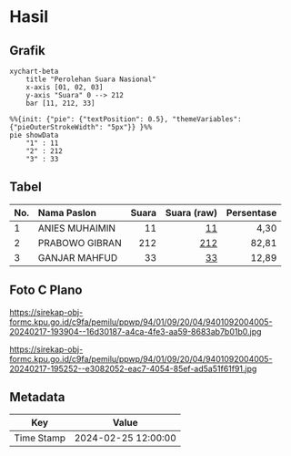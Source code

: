 # Hasil

## Grafik

```mermaid
xychart-beta
    title "Perolehan Suara Nasional"
    x-axis [01, 02, 03]
    y-axis "Suara" 0 --> 212
    bar [11, 212, 33]
```

```mermaid
%%{init: {"pie": {"textPosition": 0.5}, "themeVariables": {"pieOuterStrokeWidth": "5px"}} }%%
pie showData
    "1" : 11
    "2" : 212
    "3" : 33
```

## Tabel

| No. | Nama Paslon    | Suara | Suara (raw) | Persentase |
|:--- |:-------------- | -----:| -----------:| ----------:|
| 1   | ANIES MUHAIMIN | 11    | [11][p-1]   | 4,30       |
| 2   | PRABOWO GIBRAN | 212   | [212][p-2]  | 82,81      |
| 3   | GANJAR MAHFUD  | 33    | [33][p-3]   | 12,89      |


[p-1]: https://github.com/gigit-pemilu/pemilu-2024/blob/main/pilpres/hitung-suara/sub/94-papua-tengah/sub/01-nabire/sub/09-teluk-kimi/sub/2004-lani/sub/005-tps/sub/paslon-1.txt
[p-2]: https://github.com/gigit-pemilu/pemilu-2024/blob/main/pilpres/hitung-suara/sub/94-papua-tengah/sub/01-nabire/sub/09-teluk-kimi/sub/2004-lani/sub/005-tps/sub/paslon-2.txt
[p-3]: https://github.com/gigit-pemilu/pemilu-2024/blob/main/pilpres/hitung-suara/sub/94-papua-tengah/sub/01-nabire/sub/09-teluk-kimi/sub/2004-lani/sub/005-tps/sub/paslon-3.txt

## Foto C Plano

https://sirekap-obj-formc.kpu.go.id/c9fa/pemilu/ppwp/94/01/09/20/04/9401092004005-20240217-193904--16d30187-a4ca-4fe3-aa59-8683ab7b01b0.jpg

https://sirekap-obj-formc.kpu.go.id/c9fa/pemilu/ppwp/94/01/09/20/04/9401092004005-20240217-195252--e3082052-eac7-4054-85ef-ad5a51f61f91.jpg


## Metadata

| Key        | Value               |
| ---------- | ------------------- |
| Time Stamp | 2024-02-25 12:00:00 |



